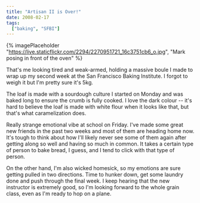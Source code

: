 ```yaml
---
title: "Artisan II is Over!"
date: 2008-02-17
tags: 
  ["baking", "SFBI"]
---
```


{% imagePlaceholder "https://live.staticflickr.com/2294/2270951721_16c3751cb6_o.jpg", "Mark posing in front of the oven" %}

That's me looking tired and weak-armed, holding a massive boule I made to wrap up my second week at the San Francisco Baking Institute. I forgot to weigh it but I'm pretty sure it's 5kg.

The loaf is made with a sourdough culture I started on Monday and was baked long to ensure the crumb is fully cooked. I love the dark colour -- it's hard to believe the loaf is made with white flour when it looks like that, but that's what caramelization does.

Really strange emotional vibe at school on Friday. I've made some great new friends in the past two weeks and most of them are heading home now. It's tough to think about how I'll likely never see some of them again after getting along so well and having so much in common. It takes a certain type of person to bake bread, I guess, and I tend to click with that type of person.

On the other hand, I'm also wicked homesick, so my emotions are sure getting pulled in two directions. Time to hunker down, get some laundry done and push through the final week. I keep hearing that the new instructor is extremely good, so I'm looking forward to the whole grain class, even as I'm ready to hop on a plane.
